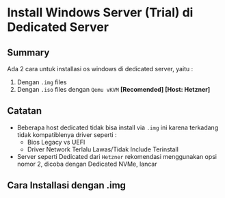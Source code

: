 # Install Windows Server (Trial) di Dedicated Server

## Summary

Ada 2 cara untuk installasi os windows di dedicated server, yaitu :

1. Dengan `.img` files
2. Dengan `.iso` files dengan `Qemu vKVM` **\[Recomended] \[Host: Hetzner]**

## Catatan

* Beberapa host dedicated tidak bisa install via `.img` ini karena terkadang tidak kompatiblenya driver seperti :
  * Bios Legacy vs UEFI
  * Driver Network Terlalu Lawas/Tidak Include Terinstall
* Server seperti Dedicated dari `Hetzner` rekomendasi menggunakan opsi nomor 2, dicoba dengan Dedicated NVMe, lancar

## Cara Installasi dengan .img


